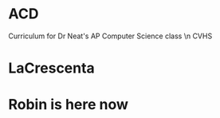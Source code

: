 # ACD
Curriculum for Dr Neat's AP Computer Science class
\n CVHS
# LaCrescenta 

# Robin is here now
